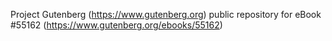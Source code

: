 Project Gutenberg (https://www.gutenberg.org) public repository for
eBook #55162 (https://www.gutenberg.org/ebooks/55162)
